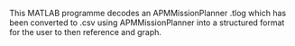 This MATLAB programme decodes an APMMissionPlanner .tlog which has been converted to .csv using APMMissionPlanner into a structured format for the user to then reference and graph.